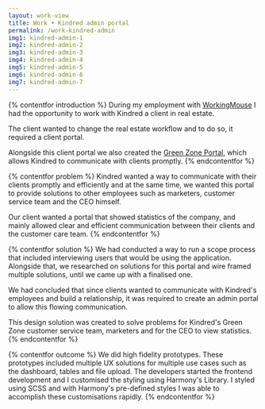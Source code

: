 ```yaml
---
layout: work-view
title: Work • Kindred admin portal
permalink: /work-kindred-admin
img1: kindred-admin-1 
img2: kindred-admin-2 
img3: kindred-admin-3 
img4: kindred-admin-4 
img5: kindred-admin-5 
img6: kindred-admin-6 
img7: kindred-admin-7 
---
```


{% contentfor introduction %}
During my employment with <a href="https://workingmouse.com.au/" target="_blank">WorkingMouse</a> I had the opportunity to work with Kindred a client in real estate.

The client wanted to change the real estate workflow and to do so, it required a client portal.

Alongside this client portal we also created the <a href="/work-kindred-admin">Green Zone Portal</a>, which allows Kindred to communicate with clients promptly.
{% endcontentfor %}


{% contentfor problem %}
Kindred wanted a way to communicate with their clients promptly and efficiently and at the same time, we wanted this portal to provide solutions to other employees such as marketers, customer service team and the CEO himself.

Our client wanted a portal that showed statistics of the company, and mainly allowed clear and efficient communication between their clients and the customer care team.
{% endcontentfor %}


{% contentfor solution %}
We had conducted a way to run a scope process that included interviewing users that would be using the application. Alongside that, we researched on solutions for this portal and wire framed multiple solutions, until we came up with a finalised one.


We had concluded that since clients wanted to communicate with Kindred's employees and build a relationship, it was required to create an admin portal to allow this flowing communication.

This design solution was created to solve problems for Kindred's Green Zone customer service team, marketers and for the CEO to view statistics.
{% endcontentfor %}


{% contentfor outcome %}
We did high fidelity prototypes. These prototypes included multiple UX solutions for multiple use cases such as the dashboard, tables and file upload.
The developers started the frontend development and I customised the styling using Harmony's Library. I styled using SCSS and with Harmony's pre-defined styles I was able to accomplish these customisations rapidly.
{% endcontentfor %}